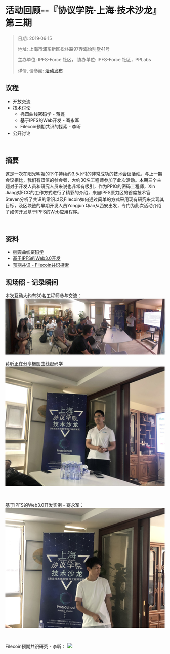 # 活动回顾--『协议学院·上海·技术沙龙』第三期

> 日期:  2019·06·15 
> 
> 地址:  上海市浦东新区松林路97弄海怡别墅41号
> 
> 主办单位: IPFS-Force 社区，
> 协办单位: IPFS-Force 社区，PPLabs
> 
> 详情, 请参阅: [活动发布](https://www.huodongxing.com/event/4494697487900)

## 议程
- 开放交流
- 技术讨论
  - 椭圆曲线密码学 - 蒋鑫
  - 基于IPFS的Web开发 - 骞永军
  - Filecoin预期共识的探索 - 李昕
- 公开讨论

<br>

## 摘要
这是一次在阳光明媚的下午持续约3.5小时的非常成功的技术会议活动。与上一期会议相比，我们有双倍的参会者，大约30名工程师参加了此次活动。本期三个主题对于开发人员和研究人员来说也非常有吸引，作为PPIO的密码工程师，Xin Jiang对ECC的工作方式进行了精彩的介绍，来自IPFS原力区的首席技术官Steven分析了共识的常识以及Filecoin如何通过简单的方式采用现有研究来实现其目标，及区块链的早期开发人员Yongjun Qian从西安出发，专门为此次活动介绍了如何开发基于IPFS的Web应用程序。

<br>

## 资料
- [椭圆曲线密码学](20190615-3rdSession/Elliptic_Curve_Cryptography.pdf)
- [基于IPFS的Web3.0开发](20190615-3rdSession/Elliptic_Curve_Cryptography.pdf)
- [预期共识 - Filecoin共识探索](20190615-3rdSession/FilecoinExpectedeConsensus.jpg)

## 现场照 - 记录瞬间
本次互动大约有30名工程师参与交流：
![](20190615-3rdSession/AllTogether.jpg)
<br>

蒋昕正在分享椭圆曲线密码学 
![](20190615-3rdSession/XinJIang.jpg)

<br>

基于IPFS的Web3.0开发实例 - 骞永军： 
![](20190615-3rdSession/YongjunQIan.jpg)

<br>

Filecoin预期共识研究 - 李昕： 
![](20190615-3rdSession/StevenLi.jpg)
